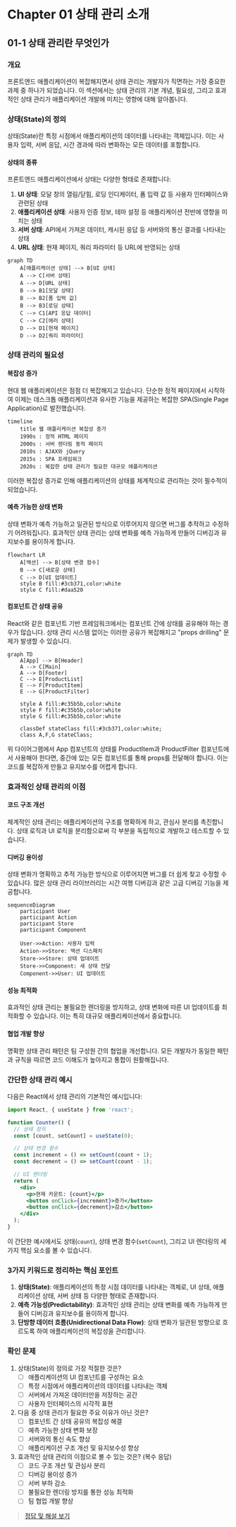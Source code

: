 # Chapter 01 상태 관리 소개

## 01-1 상태 관리란 무엇인가

### 개요
프론트엔드 애플리케이션이 복잡해지면서 상태 관리는 개발자가 직면하는 가장 중요한 과제 중 하나가 되었습니다. 이 섹션에서는 상태 관리의 기본 개념, 필요성, 그리고 효과적인 상태 관리가 애플리케이션 개발에 미치는 영향에 대해 알아봅니다.

### 상태(State)의 정의

상태(State)란 특정 시점에서 애플리케이션의 데이터를 나타내는 객체입니다. 이는 사용자 입력, 서버 응답, 시간 경과에 따라 변화하는 모든 데이터를 포함합니다.

#### 상태의 종류

프론트엔드 애플리케이션에서 상태는 다양한 형태로 존재합니다:

1. **UI 상태**: 모달 창의 열림/닫힘, 로딩 인디케이터, 폼 입력 값 등 사용자 인터페이스와 관련된 상태
2. **애플리케이션 상태**: 사용자 인증 정보, 테마 설정 등 애플리케이션 전반에 영향을 미치는 상태
3. **서버 상태**: API에서 가져온 데이터, 캐시된 응답 등 서버와의 통신 결과를 나타내는 상태
4. **URL 상태**: 현재 페이지, 쿼리 파라미터 등 URL에 반영되는 상태

```mermaid
graph TD
    A[애플리케이션 상태] --> B[UI 상태]
    A --> C[서버 상태]
    A --> D[URL 상태]
    B --> B1[모달 상태]
    B --> B2[폼 입력 값]
    B --> B3[로딩 상태]
    C --> C1[API 응답 데이터]
    C --> C2[에러 상태]
    D --> D1[현재 페이지]
    D --> D2[쿼리 파라미터]
```

### 상태 관리의 필요성

#### 복잡성 증가

현대 웹 애플리케이션은 점점 더 복잡해지고 있습니다. 단순한 정적 페이지에서 시작하여 이제는 데스크톱 애플리케이션과 유사한 기능을 제공하는 복잡한 SPA(Single Page Application)로 발전했습니다.

```mermaid
timeline
    title 웹 애플리케이션 복잡성 증가
    1990s : 정적 HTML 페이지
    2000s : 서버 렌더링 동적 페이지
    2010s : AJAX와 jQuery
    2015s : SPA 프레임워크
    2020s : 복잡한 상태 관리가 필요한 대규모 애플리케이션
```

이러한 복잡성 증가로 인해 애플리케이션의 상태를 체계적으로 관리하는 것이 필수적이 되었습니다.

#### 예측 가능한 상태 변화

상태 변화가 예측 가능하고 일관된 방식으로 이루어지지 않으면 버그를 추적하고 수정하기 어려워집니다. 효과적인 상태 관리는 상태 변화를 예측 가능하게 만들어 디버깅과 유지보수를 용이하게 합니다.

```mermaid
flowchart LR
    A[액션] --> B[상태 변경 함수]
    B --> C[새로운 상태]
    C --> D[UI 업데이트]
    style B fill:#3cb371,color:white
    style C fill:#daa520
```

#### 컴포넌트 간 상태 공유

React와 같은 컴포넌트 기반 프레임워크에서는 컴포넌트 간에 상태를 공유해야 하는 경우가 많습니다. 상태 관리 시스템 없이는 이러한 공유가 복잡해지고 "props drilling" 문제가 발생할 수 있습니다.

```mermaid
graph TD
    A[App] --> B[Header]
    A --> C[Main]
    A --> D[Footer]
    C --> E[ProductList]
    E --> F[ProductItem]
    E --> G[ProductFilter]
    
    style A fill:#c35b5b,color:white
    style F fill:#c35b5b,color:white
    style G fill:#c35b5b,color:white
    
    classDef stateClass fill:#3cb371,color:white;
    class A,F,G stateClass;
```

위 다이어그램에서 App 컴포넌트의 상태를 ProductItem과 ProductFilter 컴포넌트에서 사용해야 한다면, 중간에 있는 모든 컴포넌트를 통해 props를 전달해야 합니다. 이는 코드를 복잡하게 만들고 유지보수를 어렵게 합니다.

### 효과적인 상태 관리의 이점

#### 코드 구조 개선

체계적인 상태 관리는 애플리케이션의 구조를 명확하게 하고, 관심사 분리를 촉진합니다. 상태 로직과 UI 로직을 분리함으로써 각 부분을 독립적으로 개발하고 테스트할 수 있습니다.

#### 디버깅 용이성

상태 변화가 명확하고 추적 가능한 방식으로 이루어지면 버그를 더 쉽게 찾고 수정할 수 있습니다. 많은 상태 관리 라이브러리는 시간 여행 디버깅과 같은 고급 디버깅 기능을 제공합니다.

```mermaid
sequenceDiagram
    participant User
    participant Action
    participant Store
    participant Component
    
    User->>Action: 사용자 입력
    Action->>Store: 액션 디스패치
    Store->>Store: 상태 업데이트
    Store->>Component: 새 상태 전달
    Component->>User: UI 업데이트
```

#### 성능 최적화

효과적인 상태 관리는 불필요한 렌더링을 방지하고, 상태 변화에 따른 UI 업데이트를 최적화할 수 있습니다. 이는 특히 대규모 애플리케이션에서 중요합니다.

#### 협업 개발 향상

명확한 상태 관리 패턴은 팀 구성원 간의 협업을 개선합니다. 모든 개발자가 동일한 패턴과 규칙을 따르면 코드 이해도가 높아지고 통합이 원활해집니다.

### 간단한 상태 관리 예시

다음은 React에서 상태 관리의 기본적인 예시입니다:

```jsx
import React, { useState } from 'react';

function Counter() {
  // 상태 정의
  const [count, setCount] = useState(0);

  // 상태 변경 함수
  const increment = () => setCount(count + 1);
  const decrement = () => setCount(count - 1);

  // UI 렌더링
  return (
    <div>
      <p>현재 카운트: {count}</p>
      <button onClick={increment}>증가</button>
      <button onClick={decrement}>감소</button>
    </div>
  );
}
```

이 간단한 예시에서도 상태(`count`), 상태 변경 함수(`setCount`), 그리고 UI 렌더링의 세 가지 핵심 요소를 볼 수 있습니다.

### 3가지 키워드로 정리하는 핵심 포인트
1. **상태(State)**: 애플리케이션의 특정 시점 데이터를 나타내는 객체로, UI 상태, 애플리케이션 상태, 서버 상태 등 다양한 형태로 존재합니다.
2. **예측 가능성(Predictability)**: 효과적인 상태 관리는 상태 변화를 예측 가능하게 만들어 디버깅과 유지보수를 용이하게 합니다.
3. **단방향 데이터 흐름(Unidirectional Data Flow)**: 상태 변화가 일관된 방향으로 흐르도록 하여 애플리케이션의 복잡성을 관리합니다.

### 확인 문제
1. 상태(State)의 정의로 가장 적절한 것은?
    - [ ] 애플리케이션의 UI 컴포넌트를 구성하는 요소
    - [ ] 특정 시점에서 애플리케이션의 데이터를 나타내는 객체
    - [ ] 서버에서 가져온 데이터만을 저장하는 공간
    - [ ] 사용자 인터페이스의 시각적 표현

2. 다음 중 상태 관리가 필요한 주요 이유가 아닌 것은?
    - [ ] 컴포넌트 간 상태 공유의 복잡성 해결
    - [ ] 예측 가능한 상태 변화 보장
    - [ ] 서버와의 통신 속도 향상
    - [ ] 애플리케이션 구조 개선 및 유지보수성 향상

3. 효과적인 상태 관리의 이점으로 볼 수 있는 것은? (복수 응답)
    - [ ] 코드 구조 개선 및 관심사 분리
    - [ ] 디버깅 용이성 증가
    - [ ] 서버 부하 감소
    - [ ] 불필요한 렌더링 방지를 통한 성능 최적화
    - [ ] 팀 협업 개발 향상

> [정답 및 해설 보기](../answers_and_explanations.md#01-1)
